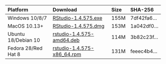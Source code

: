 
| Platform            | Download                                                                                                                                                              | Size | SHA-256                                                                                                              |
| :------------------ | :-------------------------------------------------------------------------------------------------------------------------------------------------------------------- | :--- | :------------------------------------------------------------------------------------------------------------------- |
| Windows 10/8/7      | <a href="https://s3.amazonaws.com/rstudio-ide-build/desktop/windows/RStudio-1.4.575.exe"><i class="fa fa-download"></i> RStudio-1.4.575.exe</a>                       | 155M | <span class="sha256" data-sha256="7df42fa6be286b7cd901bdfdd6b0390bf3968d023c5671b6091d0ab3ff417c63">7df42fa6…</span> |
| MacOS 10.13+        | <a href="https://s3.amazonaws.com/rstudio-ide-build/desktop/macos/RStudio-1.4.575.dmg"><i class="fa fa-download"></i> RStudio-1.4.575.dmg</a>                         | 153M | <span class="sha256" data-sha256="1a042df0dbadacdea24b3b293aedba6cca8c451c7e0b91991afff31b240bacc3">1a042df0…</span> |
| Ubuntu 18/Debian 10 | <a href="https://s3.amazonaws.com/rstudio-ide-build/desktop/bionic/amd64/rstudio-1.4.575-amd64.deb"><i class="fa fa-download"></i> rstudio-1.4.575-amd64.deb</a>      | 114M | <span class="sha256" data-sha256="3b82c23fae5bf5b8eaab11e784e3a3d196413e43d90d13cd7a252ebf0c60c943">3b82c23f…</span> |
| Fedora 28/Red Hat 8 | <a href="https://s3.amazonaws.com/rstudio-ide-build/desktop/centos8/x86_64/rstudio-1.4.575-x86_64.rpm"><i class="fa fa-download"></i> rstudio-1.4.575-x86\_64.rpm</a> | 131M | <span class="sha256" data-sha256="feeec4b41a7a6ebfc7698e6a3f0ab2e19bbd05c84fb193c45b2e2df9d42a6d92">feeec4b4…</span> |
